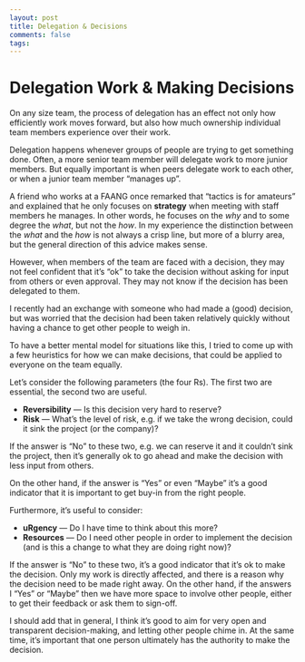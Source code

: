 ```yaml
---
layout: post
title: Delegation & Decisions
comments: false 
tags:
---
```

# Delegation Work & Making Decisions

On any size team, the process of delegation has an effect not only how efficiently work moves forward, but also how much ownership individual team members experience over their work. 

Delegation happens whenever groups of people are trying to get something done. Often, a more senior team member will delegate work to more junior members. But equally important is when peers delegate work to each other, or when a junior team member “manages up”. 

A friend who works at a FAANG once remarked that “tactics is for amateurs” and explained that he only focuses on **strategy** when meeting with staff members he manages. In other words, he focuses on the *why* and to some degree the *what*, but not the *how*. In my experience the distinction between the *what* and the *how* is not always a crisp line, but more of a blurry area, but the general direction of this advice makes sense. 

However, when members of the team are faced with a decision, they may not feel confident that it’s “ok” to take the decision without asking for input from others or even approval. They may not know if the decision has been delegated to them. 

I recently had an exchange with someone who had made a (good) decision, but was worried that the decision had been taken relatively quickly without having a chance to get other people to weigh in. 

To have a better mental model for situations like this, I tried to come up with a few heuristics for how we can make decisions, that could be applied to everyone on the team equally. 

Let’s consider the following parameters (the four Rs). The first two are essential, the second two are useful. 

* **Reversibility** — Is this decision very hard to reserve? 
* **Risk** — What’s the level of risk, e.g. if we take the wrong decision, could it sink the project (or the company)? 

If the answer is “No” to these two, e.g. we can reserve it and it couldn’t sink the project, then it’s generally ok to go ahead and make the decision with less input from others. 

On the other hand, if the answer is “Yes” or even “Maybe” it’s a good indicator that it is important to get buy-in from the right people. 

Furthermore, it’s useful to consider: 

* **uRgency** — Do I have time to think about this more? 
* **Resources** — Do I need other people in order to implement the decision (and is this a change to what they are doing right now)? 

If the answer is “No” to these two, it’s a good indicator that it’s ok to make the decision. Only my work is directly affected, and there is a reason why the decision need to be made right away. On the other hand, if the answers I “Yes” or “Maybe” then we have more space to involve other people, either to get their feedback or ask them to sign-off. 

I should add that in general, I think it’s good to aim for very open and transparent decision-making, and letting other people chime in. At the same time, it’s important that one person ultimately has the authority to make the decision. 





